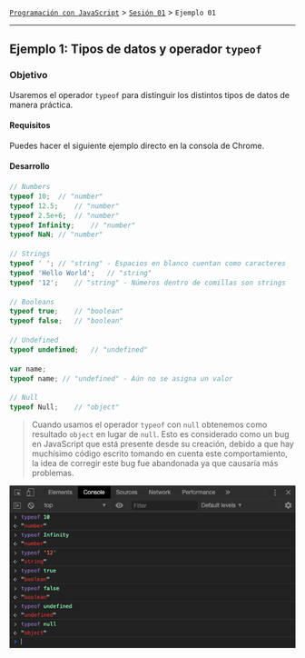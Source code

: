 [`Programación con JavaScript`](../../Readme.md) > [`Sesión 01`](../Readme.md) > `Ejemplo 01`

---

## Ejemplo 1: Tipos de datos y operador `typeof`

### Objetivo

Usaremos el operador `typeof` para distinguir los distintos tipos de datos de manera práctica.

#### Requisitos

Puedes hacer el siguiente ejemplo directo en la consola de Chrome.

#### Desarrollo

```javascript
// Numbers
typeof 10;	// "number"
typeof 12.5;	// "number"
typeof 2.5e+6;	// "number"
typeof Infinity;	// "number"
typeof NaN;	// "number"

// Strings
typeof ' ';	// "string" - Espacios en blanco cuentan como caracteres
typeof 'Hello World';	// "string"
typeof '12';	// "string" - Números dentro de comillas son strings

// Booleans
typeof true;	// "boolean"
typeof false;	// "boolean"

// Undefined
typeof undefined;	// "undefined"

var name;
typeof name; // "undefined" - Aún no se asigna un valor

// Null
typeof Null;	// "object"
```
> Cuando usamos el operador `typeof` con `null` obtenemos como resultado `object` en lugar de `null`.
Esto es considerado como un bug en JavaScript que está presente desde su creación, debido a que hay muchísimo código escrito tomando en cuenta este comportamiento, la idea de corregir este bug fue abandonada ya que causaría más problemas.

![typeof operator](./assets/typeof.png)
